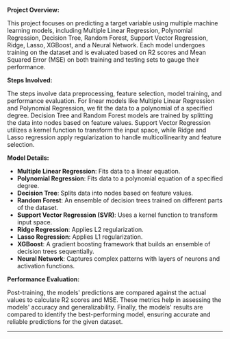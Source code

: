 **Project Overview:**

This project focuses on predicting a target variable using multiple machine learning models, including Multiple Linear Regression, Polynomial Regression, Decision Tree, Random Forest, Support Vector Regression, Ridge, Lasso, XGBoost, and a Neural Network. Each model undergoes training on the dataset and is evaluated based on R2 scores and Mean Squared Error (MSE) on both training and testing sets to gauge their performance.

**Steps Involved:**

The steps involve data preprocessing, feature selection, model training, and performance evaluation. For linear models like Multiple Linear Regression and Polynomial Regression, we fit the data to a polynomial of a specified degree. Decision Tree and Random Forest models are trained by splitting the data into nodes based on feature values. Support Vector Regression utilizes a kernel function to transform the input space, while Ridge and Lasso regression apply regularization to handle multicollinearity and feature selection.

**Model Details:**

- **Multiple Linear Regression**: Fits data to a linear equation.
- **Polynomial Regression**: Fits data to a polynomial equation of a specified degree.
- **Decision Tree**: Splits data into nodes based on feature values.
- **Random Forest**: An ensemble of decision trees trained on different parts of the dataset.
- **Support Vector Regression (SVR)**: Uses a kernel function to transform input space.
- **Ridge Regression**: Applies L2 regularization.
- **Lasso Regression**: Applies L1 regularization.
- **XGBoost**: A gradient boosting framework that builds an ensemble of decision trees sequentially.
- **Neural Network**: Captures complex patterns with layers of neurons and activation functions.

**Performance Evaluation:**

Post-training, the models' predictions are compared against the actual values to calculate R2 scores and MSE. These metrics help in assessing the models' accuracy and generalizability. Finally, the models' results are compared to identify the best-performing model, ensuring accurate and reliable predictions for the given dataset.

---
